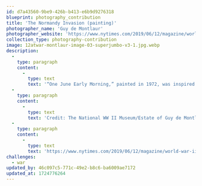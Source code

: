 ```yaml
---
id: d7a43560-9be9-426b-b413-e6b9d9276318
blueprint: photography_contribution
title: 'The Normandy Invasion (painting)'
photographer_name: 'Guy de Montlaur'
photographer_website: 'https://www.nytimes.com/2019/06/12/magazine/world-war-ii-d-day-artist.html?'
collection_type: photography-contribution
image: 12atwar-montlaur-image-03-superjumbo-v3-1.jpg.webp
description:
  -
    type: paragraph
    content:
      -
        type: text
        text: '“One June Early Morning,” painted in 1972, was inspired by the Normandy invasion, June 6, 1944. '
  -
    type: paragraph
    content:
      -
        type: text
        text: 'Credit: The National WW II Museum/Estate of Guy de Montlaur'
  -
    type: paragraph
    content:
      -
        type: text
        text: 'https://www.nytimes.com/2019/06/12/magazine/world-war-ii-d-day-artist.html?'
challenges:
  - war
updated_by: 46c097c5-771c-49e2-b8c6-ba6009ae7172
updated_at: 1724776264
---
```

